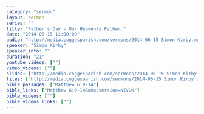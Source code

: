 ```yaml
---
category: "sermon"
layout: sermon
series: ""
title: "Father's Day - Our Heavenly Father."
date: "2014-06-15 11:00:00"
audio: "http://media.coggesparish.com/sermons/2014-06-15 Simon Kirby.mp3"
speaker: "Simon Kirby"
speaker_info: ""
duration: "21"
youtube_videos: [""]
vimeo_videos: [""]
slides: ["http://media.coggesparish.com/sermons/2014-06-15 Simon Kirby.pdf"]
files: ["http://media.coggesparish.com/sermons/2014-06-15 Simon Kirby.wmv"]
bible_passages: ["Matthew 6:9-14"]
bible_links: ["Matthew 6:9-14&amp;version=NIVUK"]
bible_videos: [""]
bible_videos_links: [""]
---
```

